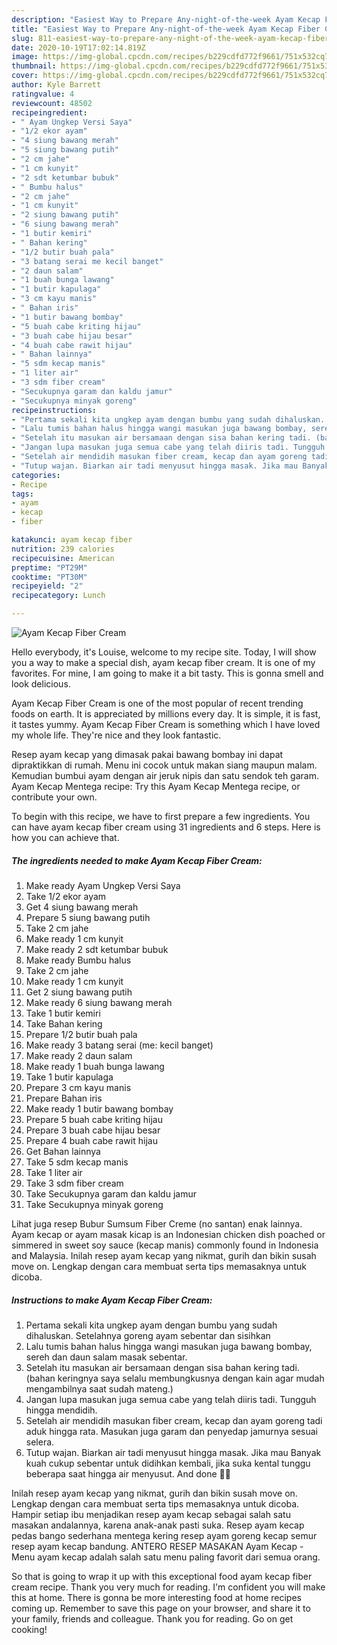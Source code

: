 ```yaml
---
description: "Easiest Way to Prepare Any-night-of-the-week Ayam Kecap Fiber Cream"
title: "Easiest Way to Prepare Any-night-of-the-week Ayam Kecap Fiber Cream"
slug: 811-easiest-way-to-prepare-any-night-of-the-week-ayam-kecap-fiber-cream
date: 2020-10-19T17:02:14.819Z
image: https://img-global.cpcdn.com/recipes/b229cdfd772f9661/751x532cq70/ayam-kecap-fiber-cream-foto-resep-utama.jpg
thumbnail: https://img-global.cpcdn.com/recipes/b229cdfd772f9661/751x532cq70/ayam-kecap-fiber-cream-foto-resep-utama.jpg
cover: https://img-global.cpcdn.com/recipes/b229cdfd772f9661/751x532cq70/ayam-kecap-fiber-cream-foto-resep-utama.jpg
author: Kyle Barrett
ratingvalue: 4
reviewcount: 48502
recipeingredient:
- " Ayam Ungkep Versi Saya"
- "1/2 ekor ayam"
- "4 siung bawang merah"
- "5 siung bawang putih"
- "2 cm jahe"
- "1 cm kunyit"
- "2 sdt ketumbar bubuk"
- " Bumbu halus"
- "2 cm jahe"
- "1 cm kunyit"
- "2 siung bawang putih"
- "6 siung bawang merah"
- "1 butir kemiri"
- " Bahan kering"
- "1/2 butir buah pala"
- "3 batang serai me kecil banget"
- "2 daun salam"
- "1 buah bunga lawang"
- "1 butir kapulaga"
- "3 cm kayu manis"
- " Bahan iris"
- "1 butir bawang bombay"
- "5 buah cabe kriting hijau"
- "3 buah cabe hijau besar"
- "4 buah cabe rawit hijau"
- " Bahan lainnya"
- "5 sdm kecap manis"
- "1 liter air"
- "3 sdm fiber cream"
- "Secukupnya garam dan kaldu jamur"
- "Secukupnya minyak goreng"
recipeinstructions:
- "Pertama sekali kita ungkep ayam dengan bumbu yang sudah dihaluskan. Setelahnya goreng ayam sebentar dan sisihkan"
- "Lalu tumis bahan halus hingga wangi masukan juga bawang bombay, sereh dan daun salam masak sebentar."
- "Setelah itu masukan air bersamaan dengan sisa bahan kering tadi. (bahan keringnya saya selalu membungkusnya dengan kain agar mudah mengambilnya saat sudah mateng.)"
- "Jangan lupa masukan juga semua cabe yang telah diiris tadi. Tungguh hingga mendidih."
- "Setelah air mendidih masukan fiber cream, kecap dan ayam goreng tadi aduk hingga rata. Masukan juga garam dan penyedap jamurnya sesuai selera."
- "Tutup wajan. Biarkan air tadi menyusut hingga masak. Jika mau Banyak kuah cukup sebentar untuk didihkan kembali, jika suka kental tunggu beberapa saat hingga air menyusut. And done 👸🏻"
categories:
- Recipe
tags:
- ayam
- kecap
- fiber

katakunci: ayam kecap fiber 
nutrition: 239 calories
recipecuisine: American
preptime: "PT29M"
cooktime: "PT30M"
recipeyield: "2"
recipecategory: Lunch

---
```



![Ayam Kecap Fiber Cream](https://img-global.cpcdn.com/recipes/b229cdfd772f9661/751x532cq70/ayam-kecap-fiber-cream-foto-resep-utama.jpg)

Hello everybody, it's Louise, welcome to my recipe site. Today, I will show you a way to make a special dish, ayam kecap fiber cream. It is one of my favorites. For mine, I am going to make it a bit tasty. This is gonna smell and look delicious.

Ayam Kecap Fiber Cream is one of the most popular of recent trending foods on earth. It is appreciated by millions every day. It is simple, it is fast, it tastes yummy. Ayam Kecap Fiber Cream is something which I have loved my whole life. They're nice and they look fantastic.

Resep ayam kecap yang dimasak pakai bawang bombay ini dapat dipraktikkan di rumah. Menu ini cocok untuk makan siang maupun malam. Kemudian bumbui ayam dengan air jeruk nipis dan satu sendok teh garam. Ayam Kecap Mentega recipe: Try this Ayam Kecap Mentega recipe, or contribute your own.


To begin with this recipe, we have to first prepare a few ingredients. You can have ayam kecap fiber cream using 31 ingredients and 6 steps. Here is how you can achieve that.

<!--inarticleads1-->

##### The ingredients needed to make Ayam Kecap Fiber Cream:

1. Make ready  Ayam Ungkep Versi Saya
1. Take 1/2 ekor ayam
1. Get 4 siung bawang merah
1. Prepare 5 siung bawang putih
1. Take 2 cm jahe
1. Make ready 1 cm kunyit
1. Make ready 2 sdt ketumbar bubuk
1. Make ready  Bumbu halus
1. Take 2 cm jahe
1. Make ready 1 cm kunyit
1. Get 2 siung bawang putih
1. Make ready 6 siung bawang merah
1. Take 1 butir kemiri
1. Take  Bahan kering
1. Prepare 1/2 butir buah pala
1. Make ready 3 batang serai (me: kecil banget)
1. Make ready 2 daun salam
1. Make ready 1 buah bunga lawang
1. Take 1 butir kapulaga
1. Prepare 3 cm kayu manis
1. Prepare  Bahan iris
1. Make ready 1 butir bawang bombay
1. Prepare 5 buah cabe kriting hijau
1. Prepare 3 buah cabe hijau besar
1. Prepare 4 buah cabe rawit hijau
1. Get  Bahan lainnya
1. Take 5 sdm kecap manis
1. Take 1 liter air
1. Take 3 sdm fiber cream
1. Take Secukupnya garam dan kaldu jamur
1. Take Secukupnya minyak goreng


Lihat juga resep Bubur Sumsum Fiber Creme (no santan) enak lainnya. Ayam kecap or ayam masak kicap is an Indonesian chicken dish poached or simmered in sweet soy sauce (kecap manis) commonly found in Indonesia and Malaysia. Inilah resep ayam kecap yang nikmat, gurih dan bikin susah move on. Lengkap dengan cara membuat serta tips memasaknya untuk dicoba. 

<!--inarticleads2-->

##### Instructions to make Ayam Kecap Fiber Cream:

1. Pertama sekali kita ungkep ayam dengan bumbu yang sudah dihaluskan. Setelahnya goreng ayam sebentar dan sisihkan
1. Lalu tumis bahan halus hingga wangi masukan juga bawang bombay, sereh dan daun salam masak sebentar.
1. Setelah itu masukan air bersamaan dengan sisa bahan kering tadi. (bahan keringnya saya selalu membungkusnya dengan kain agar mudah mengambilnya saat sudah mateng.)
1. Jangan lupa masukan juga semua cabe yang telah diiris tadi. Tungguh hingga mendidih.
1. Setelah air mendidih masukan fiber cream, kecap dan ayam goreng tadi aduk hingga rata. Masukan juga garam dan penyedap jamurnya sesuai selera.
1. Tutup wajan. Biarkan air tadi menyusut hingga masak. Jika mau Banyak kuah cukup sebentar untuk didihkan kembali, jika suka kental tunggu beberapa saat hingga air menyusut. And done 👸🏻


Inilah resep ayam kecap yang nikmat, gurih dan bikin susah move on. Lengkap dengan cara membuat serta tips memasaknya untuk dicoba. Hampir setiap ibu menjadikan resep ayam kecap sebagai salah satu masakan andalannya, karena anak-anak pasti suka. Resep ayam kecap pedas bango sederhana mentega kering resep ayam goreng kecap semur resep ayam kecap bandung. ANTERO RESEP MASAKAN Ayam Kecap - Menu ayam kecap adalah salah satu menu paling favorit dari semua orang. 

So that is going to wrap it up with this exceptional food ayam kecap fiber cream recipe. Thank you very much for reading. I'm confident you will make this at home. There is gonna be more interesting food at home recipes coming up. Remember to save this page on your browser, and share it to your family, friends and colleague. Thank you for reading. Go on get cooking!
